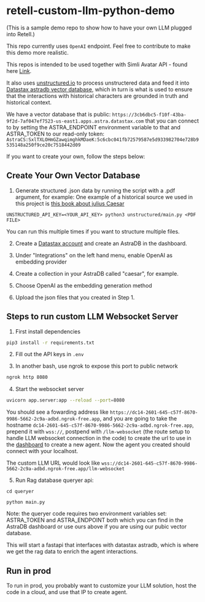 # retell-custom-llm-python-demo

(This is a sample demo repo to show how to have your own LLM plugged into Retell.)

This repo currently uses `OpenAI` endpoint. Feel free to contribute to make
this demo more realistic.

This repos is intended to be used together with Simli Avatar API - found here [Link](https://github.com/simliai/simli-retell-frontend-reactjs-demo/tree/historicalCharacters). 

It also uses [unstructured.io](https://unstructured.io/) to process unstructered data and feed it into [Datastax astradb vector database](https://www.datastax.com/), which in turn is what is used to ensure that the interactions with historical characters are grounded in truth and historical context. 

We have a vector database that is public: `https://3cb6dbc5-f10f-43ba-9f2d-7af047ef7523-us-east1.apps.astra.datastax.com` that you can connect to by setting the ASTRA_ENDPOINT environment variable to that and ASTRA_TOKEN to our read-only token: `AstraCS:SxlTXLOHmGZawqimghkMDaeK:5c6cbc041fb72579587e5d933982704e728b9535148a250f9ce20c7518442d09` 

If you want to create your own, follow the steps below: 

## Create Your Own Vector Database
1. Generate structured .json data by running the script with a .pdf argument, for example:
One example of a historical source we used in this project is [this book about julius Caesar](https://dn790003.ca.archive.org/0/items/historyofjuliusc01napoiala/historyofjuliusc01napoiala.pdf)
```
UNSTRUCTURED_API_KEY=<YOUR_API_KEY> python3 unstructured/main.py <PDF FILE>
```

You can run this multiple times if you want to structure multiple files. 

2. Create a [Datastax account](https://accounts.datastax.com/session-service/v1/login) and create an AstraDB in the dashboard. 

3. Under "Integrations" on the left hand menu, enable OpenAI as embedding provider

4. Create a collection in your AstraDB called "caesar", for example.

5. Choose OpenAI as the embedding generation method

6. Upload the json files that you created in Step 1. 
## Steps to run custom LLM Websocket Server


1. First install dependencies

```bash
pip3 install -r requirements.txt
```

2. Fill out the API keys in `.env`

3. In another bash, use ngrok to expose this port to public network

```bash
ngrok http 8080
```

4. Start the websocket server

```bash
uvicorn app.server:app --reload --port=8080
```

You should see a fowarding address like
`https://dc14-2601-645-c57f-8670-9986-5662-2c9a-adbd.ngrok-free.app`, and you
are going to take the hostname `dc14-2601-645-c57f-8670-9986-5662-2c9a-adbd.ngrok-free.app`, prepend it with `wss://`, postpend with
`/llm-websocket` (the route setup to handle LLM websocket connection in the code) to create the url to use in the [dashboard](https://beta.retellai.com/dashboard) to create a new agent. Now
the agent you created should connect with your localhost.

The custom LLM URL would look like
`wss://dc14-2601-645-c57f-8670-9986-5662-2c9a-adbd.ngrok-free.app/llm-websocket`


5. Run Rag database queryer api:

```cd queryer```

```python main.py```

Note: the queryer code requires two environment variables set: ASTRA_TOKEN and ASTRA_ENDPOINT both which you can find in the AstraDB dashboard or use ours above if you are using our pubic vector database. 

This will start a fastapi that interfaces with datastax astradb, which is where we get the rag data to enrich the agent interactions.


## Run in prod

To run in prod, you probably want to customize your LLM solution, host the code
in a cloud, and use that IP to create agent.

